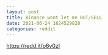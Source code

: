 ```yaml
--- 
layout: post 
title: Binance wont let me BUT/SELL 
date: 2021-06-24 1624529828 
categories: reddit 
--- 
```

https://redd.it/o6y0zl